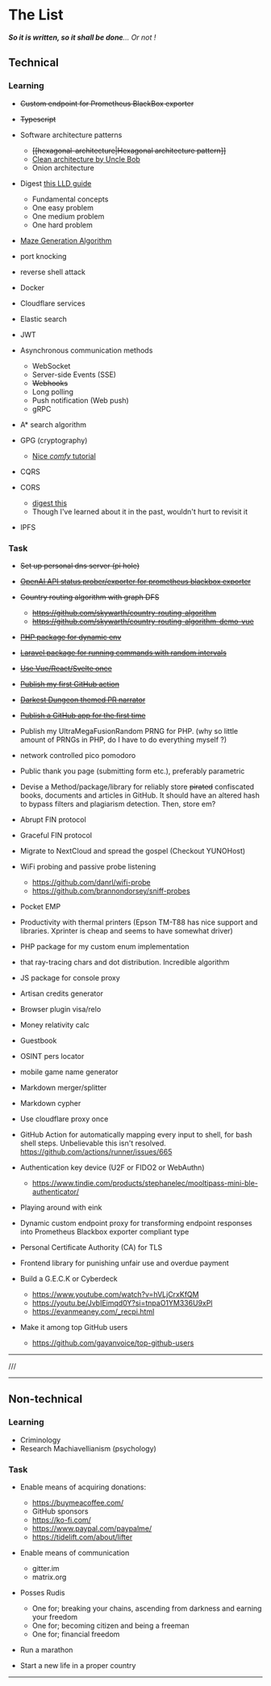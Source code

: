  # The List

_**So it is written, so it shall be done**... Or not !_
 
## Technical

### Learning

- ~~Custom endpoint for Prometheus BlackBox exporter~~
- ~~Typescript~~
- Software architecture patterns
	- ~~[[hexagonal-architecture|Hexagonal architecture pattern]]~~
	- [Clean architecture by Uncle Bob](https://blog.cleancoder.com/uncle-bob/2012/08/13/the-clean-architecture.html)
	- Onion architecture
- Digest [this LLD guide](https://github.com/ashishps1/awesome-low-level-design)
	- Fundamental concepts
	- One easy problem
	- One medium problem
	- One hard problem
- [Maze Generation Algorithm](https://en.wikipedia.org/wiki/Maze_generation_algorithm)
- port knocking
- reverse shell attack
- Docker
- Cloudflare services
- Elastic search
- JWT

- Asynchronous communication methods
    - WebSocket
    - Server-side Events (SSE)
    - ~~Webhooks~~
    - Long polling
    - Push notification (Web push)
    - gRPC

- A* search algorithm
- GPG (cryptography)
	- [Nice *comfy* tutorial](https://www.youtube.com/watch?v=eLKOIjNFwVs)
- CQRS
- CORS
	- [digest this](https://itnext.io/understanding-cors-4157bf640e11)
  - Though I've learned about it in the past, wouldn't hurt to revisit it
- IPFS

### Task

- ~~Set up personal dns server (pi hole)~~
- ~~[OpenAI API status prober/exporter for prometheus blackbox exporter](https://github.com/skywarth/openai-api-status-prober)~~
- ~~Country routing algorithm with graph DFS~~
    - ~~https://github.com/skywarth/country-routing-algorithm~~
    - ~~https://github.com/skywarth/country-routing-algorithm-demo-vue~~
- ~~[PHP package for dynamic env](https://github.com/skywarth/laravel-config-mapper)~~
- ~~[Laravel package for running commands with random intervals](https://github.com/skywarth/chaotic-schedule)~~
- ~~[Use Vue/React/Svelte once](https://github.com/skywarth/country-routing-algorithm-demo-vue)~~
- ~~[Publish my first GitHub action](https://github.com/skywarth/vite-github-pages-deployer)~~
- ~~[Darkest Dungeon themed PR narrator](https://github.com/skywarth/darkest-PR)~~
- ~~[Publish a GitHub app for the first time](https://github.com/marketplace/darkest-pr)~~
- Publish my UltraMegaFusionRandom PRNG for PHP. (why so little amount of PRNGs in PHP, do I have to do everything myself ?)
- network controlled pico pomodoro
- Public thank you page (submitting form etc.), preferably parametric
- Devise a Method/package/library for reliably store ~~pirated~~ confiscated books, documents and articles in GitHub. It should have an altered hash to bypass filters and plagiarism detection. Then, store em?
- Abrupt FIN protocol
- Graceful FIN protocol
- Migrate to NextCloud and spread the gospel (Checkout YUNOHost)
- WiFi probing and passive probe listening
    - https://github.com/danrl/wifi-probe
    - https://github.com/brannondorsey/sniff-probes
- Pocket EMP
- Productivity with thermal printers (Epson TM-T88 has nice support and libraries. Xprinter is cheap and seems to have somewhat driver)
- PHP package for my custom enum implementation
- that ray-tracing chars and dot distribution. Incredible algorithm
- JS package for console proxy
- Artisan credits generator
- Browser plugin visa/relo
- Money relativity calc
- Guestbook
- OSINT pers locator
- mobile game name generator
- Markdown merger/splitter
- Markdown cypher
- Use cloudflare proxy once
- GitHub Action for automatically mapping every input to shell, for bash shell steps. Unbelievable this isn't resolved. https://github.com/actions/runner/issues/665
- Authentication key device (U2F or FIDO2 or WebAuthn)
    - https://www.tindie.com/products/stephanelec/mooltipass-mini-ble-authenticator/
- Playing around with eink
- Dynamic custom endpoint proxy for transforming endpoint responses into Prometheus Blackbox exporter compliant type
- Personal Certificate Authority (CA) for TLS
- Frontend library for punishing unfair use and overdue payment
- Build a G.E.C.K or Cyberdeck
  - https://www.youtube.com/watch?v=hVLjCrxKfQM
  - https://youtu.be/JvbIEimqd0Y?si=tnpaO1YM336U9xPl
  - https://evanmeaney.com/_recpi.html

- Make it among top GitHub users
  - https://github.com/gayanvoice/top-github-users

---
///

---


## Non-technical

### Learning

- Criminology
- Research Machiavellianism (psychology)

### Task

- Enable means of acquiring donations:
  - https://buymeacoffee.com/
  - GitHub sponsors
  - https://ko-fi.com/
  - https://www.paypal.com/paypalme/
  - https://tidelift.com/about/lifter

- Enable means of communication
  - gitter.im
  - matrix.org

- Posses Rudis
  - One for; breaking your chains, ascending from darkness and earning your freedom
  - One for; becoming citizen and being a freeman
  - One for; financial freedom

- Run a marathon
- Start a new life in a proper country


---

















  






